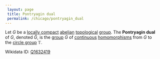 ```yaml
---
 layout: page
 title: Pontryagin dual
 permalink: /chicago/pontryagin_dual
---
```

Let $G$ be a [locally compact](https://defsmath.github.io/DefsMath/locally_compact_group) [abelian](https://defsmath.github.io/DefsMath/abelian) [topological](https://defsmath.github.io/DefsMath/topological_group) [group](https://defsmath.github.io/DefsMath/group). The **Pontryagin dual** of $G$, denoted $\widehat G$, is the [group](https://defsmath.github.io/DefsMath/group) $G$ of [continuous](https://defsmath.github.io/DefsMath/continuous) [homomorphisms](https://defsmath.github.io/DefsMath/group_homomorphism) from $G$ to the [circle group](https://defsmath.github.io/DefsMath/circle_group) $\mathbb T$.

Wikidata ID: [Q1632419](https://www.wikidata.org/wiki/Q1632419)
